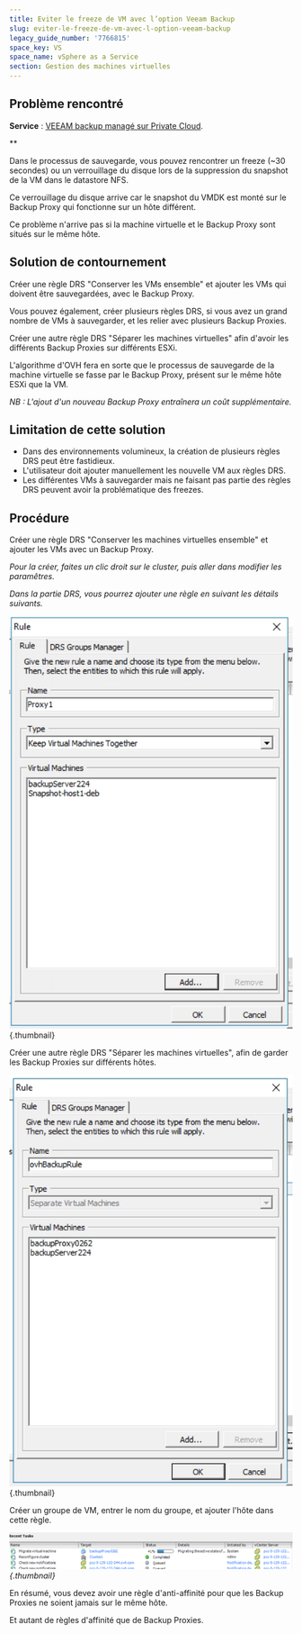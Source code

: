 ```yaml
---
title: Eviter le freeze de VM avec l’option Veeam Backup
slug: eviter-le-freeze-de-vm-avec-l-option-veeam-backup
legacy_guide_number: '7766815'
space_key: VS
space_name: vSphere as a Service
section: Gestion des machines virtuelles
---
```






Problème rencontré
------------------

**Service** : [VEEAM backup managé sur Private Cloud](https://pccdocs.ovh.net/display/VS/Veeam+Backup+as+a+Service).

**

Dans le processus de sauvegarde, vous pouvez rencontrer un freeze (~30 secondes) ou un verrouillage du disque lors de la suppression du snapshot de la VM dans le datastore NFS.

Ce verrouillage du disque arrive car le snapshot du VMDK est monté sur le Backup Proxy qui fonctionne sur un hôte différent.

Ce problème n'arrive pas si la machine virtuelle et le Backup Proxy sont situés sur le même hôte.

Solution de contournement
-------------------------

Créer une règle DRS "Conserver les VMs ensemble" et ajouter les VMs qui doivent être sauvegardées, avec le Backup Proxy.

Vous pouvez également, créer plusieurs règles DRS, si vous avez un grand nombre de VMs à sauvegarder, et les relier avec plusieurs Backup Proxies.

Créer une autre règle DRS "Séparer les machines virtuelles" afin d'avoir les différents Backup Proxies sur différents ESXi.

L'algorithme d'OVH fera en sorte que le processus de sauvegarde de la machine virtuelle se fasse par le Backup Proxy, présent sur le même hôte ESXi que la VM.

*NB : L'ajout d'un nouveau Backup Proxy entraînera un coût supplémentaire.*

Limitation de cette solution
----------------------------

- Dans des environnements volumineux, la création de plusieurs règles DRS peut être fastidieux.
- L'utilisateur doit ajouter manuellement les nouvelle VM aux règles DRS.
- Les différentes VMs à sauvegarder mais ne faisant pas partie des règles DRS peuvent avoir la problématique des freezes.

Procédure
---------

Créer une règle DRS "Conserver les machines virtuelles ensemble" et ajouter les VMs avec un Backup Proxy.

*Pour la créer, faites un clic droit sur le cluster, puis aller dans modifier les paramêtres.*

*Dans la partie DRS, vous pourrez ajouter une règle en suivant les détails suivants.*

![](images/image0_7.png){.thumbnail}

Créer une autre règle DRS "Séparer les machines virtuelles", afin de garder les Backup Proxies sur différents hôtes.

![](images/image0_28.png){.thumbnail}

Créer un groupe de VM, entrer le nom du groupe, et ajouter l'hôte dans cette règle.

*![](images/image1_9.png){.thumbnail}*

En résumé, vous devez avoir une règle d'anti-affinité pour que les Backup Proxies ne soient jamais sur le même hôte.

Et autant de règles d'affinité que de Backup Proxies.
